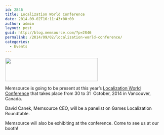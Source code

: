 ```yaml
---
id: 2846
title: Localization World Conference
date: 2014-09-02T16:11:43+00:00
author: admin
layout: post
guid: http://blog.memsource.com/?p=2846
permalink: /2014/09/02/localization-world-conference/
categories:
  - Events
---
```

[<img class=" size-medium wp-image-2847 alignleft" title="Localization World Logo" src="/wp-content/uploads/2014/09/localizationWorldLogo-300x75.png" alt="" width="300" height="75" />](http://www.localizationworld.com/)

Memsource is going to be present at this year’s [Localization World Conference](http://www.localizationworld.com/) that takes place from 30 to 31  October, 2014 in Vancouver, Canada.<!--more-->

<div>
  David Canek, Memsource CEO, will be a panelist on Games Localization Roundtable.
</div>

Memsource will also be exhibiting at the conference. Come to see us at our booth!